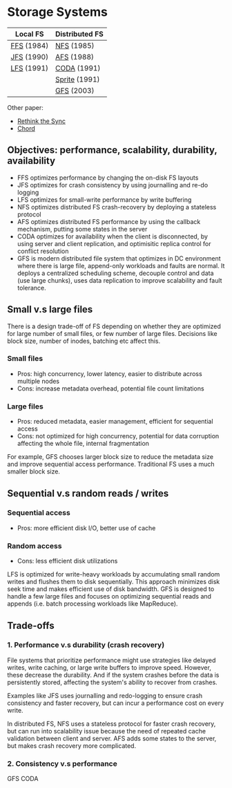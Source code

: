  # Storage Systems 
| Local FS  | Distributed FS |
| ------------- | ------------- |
| [FFS](https://github.com/lynnliu030/os-prelim/blob/main/storage/ffs.md) (1984) | [NFS](https://github.com/lynnliu030/os-prelim/blob/main/storage/nfs.md) (1985) |
| [JFS](https://github.com/lynnliu030/os-prelim/blob/main/storage/crash_consistency_jfs.md) (1990) | [AFS](https://github.com/lynnliu030/os-prelim/blob/main/storage/afs.md) (1988) |
|  [LFS](https://github.com/lynnliu030/os-prelim/blob/main/storage/lfs.md) (1991) | [CODA](https://github.com/lynnliu030/os-prelim/blob/main/storage/coda.md) (1991) | 
|  | [Sprite](https://github.com/lynnliu030/os-prelim/blob/main/cluster_computing/sprite.md) (1991) |
|  | [GFS](https://github.com/lynnliu030/os-prelim/blob/main/storage/gfs.md) (2003)|

Other paper:
* [Rethink the Sync](https://github.com/lynnliu030/os-prelim/blob/main/storage/rethink_sync.md)
* [Chord](https://github.com/lynnliu030/os-prelim/blob/main/storage/chord.md)
  
## Objectives: performance, scalability, durability, availability
* FFS optimizes performance by changing the on-disk FS layouts
* JFS optimizes for crash consistency by using journalling and re-do logging
* LFS optimizes for small-write performance by write buffering
* NFS optimizes distributed FS crash-recovery by deploying a stateless protocol
* AFS optimizes distributed FS performance by using the callback mechanism, putting some states in the server
* CODA optimizes for availability when the client is disconnected, by using server and client replication, and optimisitic replica control for conflict resolution
* GFS is modern distributed file system that optimizes in DC environment where there is large file, append-only workloads and faults are normal. It deploys a centralized scheduling scheme, decouple control and data (use large chunks), uses data replication to improve scalability and fault tolerance.

## Small v.s large files 
There is a design trade-off of FS depending on whether they are optimized for large number of small files, or few number of large files. Decisions like block size, number of inodes, batching etc affect this. 

### Small files 
* Pros: high concurrency, lower latency, easier to distribute across multiple nodes
* Cons: increase metadata overhead, potential file count limitations

### Large files
* Pros: reduced metadata, easier management, efficient for sequential access
* Cons: not optimized for high concurrency, potential for data corruption affecting the whole file, internal fragmentation 

For example, GFS chooses larger block size to reduce the metadata size and improve sequential access performance. Traditional FS uses a much smaller block size. 


## Sequential v.s random reads / writes 
### Sequential access 
* Pros: more efficient disk I/O, better use of cache
### Random access 
* Cons: less efficient disk utilizations

LFS is optimized for write-heavy workloads by accumulating small random writes and flushes them to disk sequentially. This approach minimizes disk seek time and makes efficient use of disk bandwidth. GFS is designed to handle a few large files and focuses on optimizing sequential reads and appends (i.e. batch processing workloads like MapReduce). 

## Trade-offs 
### 1. Performance v.s durability (crash recovery) 
File systems that prioritize performance might use strategies like delayed writes, write caching, or large write buffers to improve speed. However, these decrease the durability. And if the system crashes before the data is persistently stored, affecting the system's ability to recover from crashes.

Examples like JFS uses journalling and redo-logging to ensure crash consistency and faster recovery, but can incur a performance cost on every write.

In distributed FS, NFS uses a stateless protocol for faster crash recovery, but can run into scalability issue because the need of repeated cache validation between client and server. AFS adds some states to the server, but makes crash recovery more complicated. 

### 2. Consistency v.s performance 
GFS
CODA 


